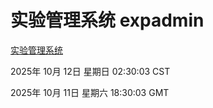 # 实验管理系统 expadmin
[实验管理系统](http://59.174.10.125:56808/expadmin-782313d2-e1b1-4ea7-932e-3a55e6a1a4d0/)

2025年 10月 12日 星期日 02:30:03 CST

2025年 10月 11日 星期六 18:30:03 GMT
